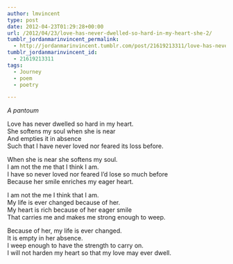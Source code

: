 ```yaml
---
author: lmvincent
type: post
date: 2012-04-23T01:29:28+00:00
url: /2012/04/23/love-has-never-dwelled-so-hard-in-my-heart-she-2/
tumblr_jordanmarinvincent_permalink:
  - http://jordanmarinvincent.tumblr.com/post/21619213311/love-has-never-dwelled-so-hard-in-my-heart-she
tumblr_jordanmarinvincent_id:
  - 21619213311
tags:
  - Journey
  - poem
  - poetry

---
```

_A pantoum_

Love has never dwelled so hard in my heart.  
She softens my soul when she is near  
And empties it in absence  
Such that I have never loved nor feared its loss before.

When she is near she softens my soul.  
I am not the me that I think I am.  
I have so never loved nor feared I’d lose so much before  
Because her smile enriches my eager heart.

I am not the me I think that I am.  
My life is ever changed because of her.  
My heart is rich because of her eager smile  
That carries me and makes me strong enough to weep.

Because of her, my life is ever changed.  
It is empty in her absence.  
I weep enough to have the strength to carry on.  
I will not harden my heart so that my love may ever dwell.